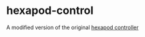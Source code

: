 # hexapod-control
A modified version of the original [hexapod controller](https://github.com/rchristopher/Hexapod-UCT-Masters)
